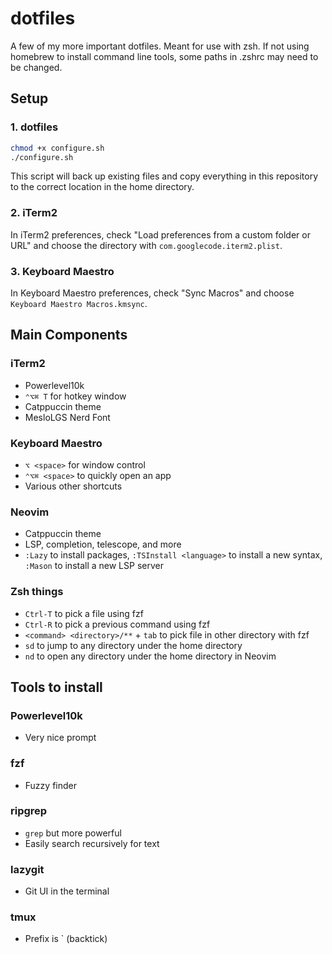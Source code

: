 # dotfiles

A few of my more important dotfiles. Meant for use with zsh. If not using homebrew to install command line tools, some paths in .zshrc may need to be changed.

## Setup
### 1. dotfiles
```bash
chmod +x configure.sh
./configure.sh
```
This script will back up existing files and copy everything in this repository to the correct location in the home directory.

### 2. iTerm2
In iTerm2 preferences, check "Load preferences from a custom folder or URL" and choose the directory with `com.googlecode.iterm2.plist`.

### 3. Keyboard Maestro
In Keyboard Maestro preferences, check "Sync Macros" and choose `Keyboard Maestro Macros.kmsync`.


## Main Components
### iTerm2
- Powerlevel10k
- `⌃⌥⌘ T` for hotkey window
- Catppuccin theme
- MesloLGS Nerd Font

### Keyboard Maestro
- `⌥ <space>` for window control
- `⌃⌥⌘ <space>` to quickly open an app
- Various other shortcuts

### Neovim
- Catppuccin theme
- LSP, completion, telescope, and more
- `:Lazy` to install packages, `:TSInstall <language>` to install a new syntax, `:Mason` to install a new LSP server

### Zsh things
- `Ctrl-T` to pick a file using fzf
- `Ctrl-R` to pick a previous command using fzf
- `<command> <directory>/**` + `tab` to pick file in other directory with fzf
- `sd` to jump to any directory under the home directory
- `nd` to open any directory under the home directory in Neovim


## Tools to install
### Powerlevel10k
- Very nice prompt

### fzf
- Fuzzy finder

### ripgrep
- `grep` but more powerful
- Easily search recursively for text

### lazygit
- Git UI in the terminal

### tmux
- Prefix is \` (backtick)

